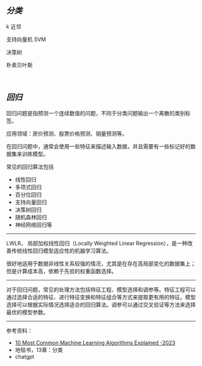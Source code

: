 
## _分类_

k 近邻

支持向量机 SVM

决策树

朴素贝叶斯





</br>

## _回归_

回归问题是指预测一个连续数值的问题，不同于分类问题输出一个离散的类别标签。

应用领域：房价预测、股票价格预测、销量预测等。


在回归问题中，通常会使用一些特征来描述输入数据，并且需要有一些标记好的数据集来训练模型。

常见的回归算法包括
- 线性回归
- 多项式回归
- 百分位回归
- 支持向量回归
- 决策树回归
- 随机森林回归
- 神经网络回归等

----------

LWLR， 局部加权线性回归（Locally Weighted Linear Regression），是一种改善传统线性回归模型适应性的机器学习算法。

很好地适用于数据非线性关系较强的情况，尤其是在存在高局部变化的数据集上；但是计算成本高，依赖于先验的权重函数选择。

----------

对于回归问题，常见的处理方法包括特征工程、模型选择和调参等。特征工程可以通过选择合适的特征、进行特征变换和特征组合等方式来提取更有用的特征。模型选择可以根据实际情况选择适合的回归算法。调参可以通过交叉验证等方法来选择最优的模型参数。







----------------

参考资料：
- [10 Most Common Machine Learning Algorithms Explained -2023](https://medium.com/@riteshgupta.ai/10-most-common-machine-learning-algorithms-explained-2023-d7cfe41c2616)
- 地毯书，13章：分类
- chatgpt